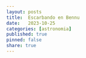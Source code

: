 ```yaml
---
layout: posts
title:  Escarbando en Bennu 
date:   2023-10-25
categories: [astronomia] 
published: true
pinned: false
share: true
---
```


